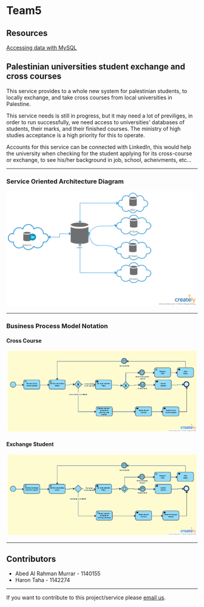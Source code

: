 # Team5

## Resources

<a href="https://spring.io/guides/gs/accessing-data-mysql/">Accessing data with MySQL</a>

## Palestinian universities student exchange and cross courses

This service provides to a whole new system for palestinian students, to locally exchange, and take cross courses from local universities in Palestine.

This service needs is still in progress, but it may need a lot of previliges, in order to run successfully, we need access to universities' databases of students, their marks, and their finished courses. The ministry of high studies acceptance is a high priority for this to operate.

Accounts for this service can be connected with LinkedIn, this would help the university when checking for the student applying for its cross-course or exchange, to see his/her background in job, school, acheivments, etc...

---

### Service Oriented Architecture Diagram

<img src="assets/soa-diagram.png" title="soa"/>

---

### Business Process Model Notation

#### Cross Course

<img src="assets/bpmn-cross-course.png" title="soa"/>

#### Exchange Student

<img src="assets/bpmn-exchange-student.png" title="soa"/>

---

## Contributors

- Abed Al Rahman Murrar - 1140155
- Haron Taha - 1142274


---

If you want to contribute to this project/service please <a href="mailto:1140155@student.birzeit.edu">email us</a>.
